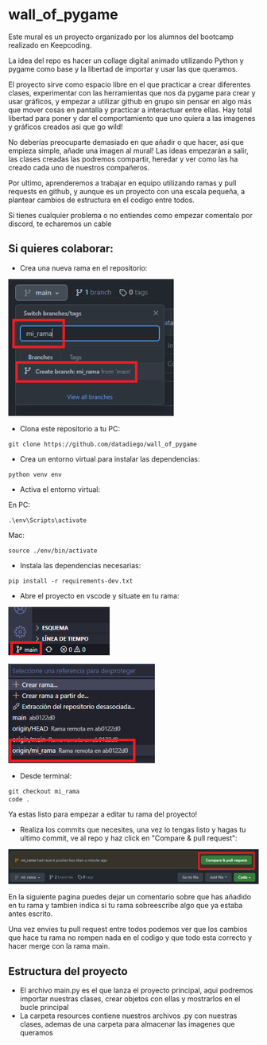 # wall_of_pygame

Este mural es un proyecto organizado por los alumnos del bootcamp realizado en Keepcoding.

La idea del repo es hacer un collage digital animado utilizando Python y pygame como base y la libertad de importar y usar las que queramos.

El proyecto sirve como espacio libre en el que practicar a crear diferentes clases, experimentar con las herramientas que nos da pygame para crear y usar gráficos, y empezar a utilizar github en grupo sin pensar en algo más que mover cosas en pantalla y practicar a interactuar entre ellas.
Hay total libertad para poner y dar el comportamiento que uno quiera a las imagenes y gráficos creados asi que go wild! 

No deberías preocuparte demasiado en que añadir o que hacer, asi que empieza simple, añade una imagen al mural! Las ideas empezarán a salir, las clases creadas las podremos compartir, heredar y ver como las ha creado cada uno de nuestros compañeros.

Por ultimo, aprenderemos a trabajar en equipo utilizando ramas y pull requests en github, y aunque es un proyecto con una escala pequeña, a plantear cambios de estructura en el codigo entre todos.

Si tienes cualquier problema o no entiendes como empezar comentalo por discord, te echaremos un cable
## Si quieres colaborar:
-   Crea una nueva rama en el repositorio:

![alt](/other/tutorial_0.png)
-   Clona este repositorio a tu PC:
```
git clone https://github.com/datadiego/wall_of_pygame
```

-   Crea un entorno virtual para instalar las dependencias:
```
python venv env
```
-   Activa el entorno virtual:

En PC:
```
.\env\Scripts\activate
```
Mac:
```
source ./env/bin/activate
```

-   Instala las dependencias necesarias:
```
pip install -r requirements-dev.txt
```
-   Abre el proyecto en vscode y situate en tu rama:

![alt](/other/tutorial_1.png)

![alt](/other/tutorial_2.png)

-    Desde terminal:
```
git checkout mi_rama
code .
```

Ya estas listo para empezar a editar tu rama del proyecto!
-   Realiza los commits que necesites, una vez lo tengas listo y hagas tu ultimo commit, ve al repo y haz click en "Compare & pull request":

![alt](/other/tutorial_3.png)

En la siguiente pagina puedes dejar un comentario sobre que has añadido en tu rama y tambien indica si tu rama sobreescribe algo que ya estaba antes escrito.

Una vez envies tu pull request entre todos podemos ver que los cambios que hace tu rama no rompen nada en el codigo y que todo esta correcto y hacer merge con la rama main.

## Estructura del proyecto

-   El archivo main.py es el que lanza el proyecto principal, aqui podremos importar nuestras clases, crear objetos con ellas y mostrarlos en el bucle principal
-   La carpeta resources contiene nuestros archivos .py con nuestras clases, ademas de una carpeta para almacenar las imagenes que queramos